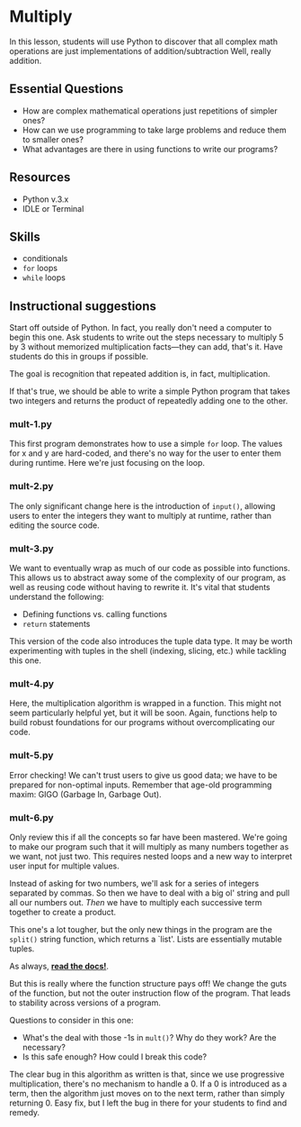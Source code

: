 # Multiply
In this lesson, students will use Python to discover that all complex math
operations are just implementations of addition/subtraction Well,
really addition.

## Essential Questions
* How are complex mathematical operations just repetitions of simpler ones?
* How can we use programming to take large problems and reduce them to smaller ones?
* What advantages are there in using functions to write our programs?

## Resources
* Python v.3.x
* IDLE or Terminal

## Skills
* conditionals
* `for` loops
* `while` loops

## Instructional suggestions
Start off outside of Python. In fact, you really don't need a computer to begin
this one. Ask students to write out the steps necessary to multiply 5 by 3
without memorized multiplication facts—they can add, that's it. Have students
do this in groups if possible.

The goal is recognition that repeated addition is, in fact, multiplication.

If that's true, we should be able to write a simple Python program that takes
two integers and returns the product of repeatedly adding one to the other.

### mult-1.py
This first program demonstrates how to use a simple `for` loop.
The values for x and y are hard-coded, and there's no way for the user to
enter them during runtime. Here we're just focusing on the loop.

### mult-2.py
The only significant change here is the introduction of `input()`, allowing users
to enter the integers they want to multiply at runtime, rather than editing the
source code.

### mult-3.py
We want to eventually wrap as much of our code as possible into functions.
This allows us to abstract away some of the complexity of our program, as well
as reusing code without having to rewrite it. It's vital that students understand
the following:

* Defining functions vs. calling functions
* `return` statements

This version of the code also introduces the tuple data type. It may be
worth experimenting with tuples in the shell (indexing, slicing, etc.)
while tackling this one.

### mult-4.py
Here, the multiplication algorithm is wrapped in a function. This might not
seem particularly helpful yet, but it will be soon. Again, functions help to build
robust foundations for our programs without overcomplicating our code.

### mult-5.py
Error checking! We can't trust users to give us good data; we have to be prepared
for non-optimal inputs. Remember that age-old programming maxim: GIGO (Garbage
In, Garbage Out).

### mult-6.py
Only review this if all the concepts so far have been mastered. We're going to
make our program such that it will multiply as many numbers together as we want,
not just two. This requires nested loops and a new way to interpret user input for
multiple values.

Instead of asking for two numbers, we'll ask for a series of integers separated
by commas. So then we have to deal with a big ol' string and pull all our numbers
out. *Then* we have to multiply each successive term together to create a product.

This one's a lot tougher, but the only new things in the program are the `split()`
string function, which returns a `list'. Lists are essentially mutable tuples.

As always, [**read the docs!**](http://docs.python.org).

But this is really where the function structure pays off! We change the guts of
the function, but not the outer instruction flow of the program. That leads to
stability across versions of a program.

Questions to consider in this one:

* What's the deal with those -1s in `mult()`? Why do they work? Are the necessary?
* Is this safe enough? How could I break this code?

The clear bug in this algorithm as written is that, since we use progressive multiplication,
there's no mechanism to handle a 0. If a 0 is introduced as a term, then the algorithm
just moves on to the next term, rather than simply returning 0. Easy fix, but I
left the bug in there for your students to find and remedy.
